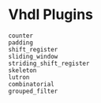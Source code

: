 # Vhdl Plugins

```{toctree}
counter
padding
shift_register
sliding_window
striding_shift_register
skeleton
lutron
combinatorial
grouped_filter
```